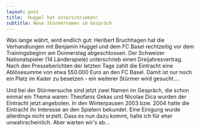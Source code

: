 ```yaml
---
layout: post
title:  Huggel hat unterschrieben!
subtitle: Neue Stürmernamen im Gespräch
---
```


Was lange währt, wird endlich gut: Heribert Bruchhagen hat die Verhandlungen mit Benjamin Huggel und dem FC Basel rechtzeitig vor dem Trainingsbeginn am Donnerstag abgeschlossen. Der Schweizer Nationalspieler (14 Länderspiele) unterschrieb einen Dreijahresvertrag. Nach den Presseberichten der letzten Tage zahlt die Eintracht eine Ablösesumme von etwa 550.000 Euro an den FC Basel. Damit ist nur noch ein Platz im Kader zu besetzen - ein weiterer Stürmer wird gesucht....

Und bei der Stürmersuche sind jetzt zwei Namen im Gespräch, die schon einmal ein Thema waren: Theofanis Gekas und Nicolae Dica wurden der Eintracht jetzt angeboten. In den Winterpausen 2003 bzw. 2004 hatte die Eintracht ihr Interesse an den Spielern bekundet. Eine Einigung wurde allerdings nicht erzielt. Dass es nun dazu kommt, halte ich für eher unwahrscheinlich. Aber warten wir's ab...
